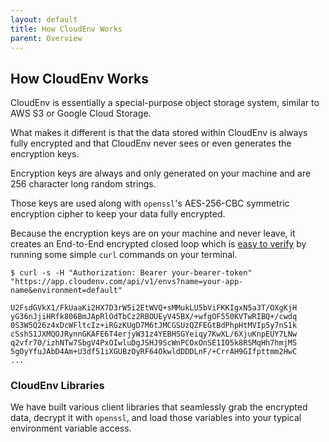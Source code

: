 ```yaml
---
layout: default
title: How CloudEnv Works
parent: Overview
---
```


## How CloudEnv Works

CloudEnv is essentially a special-purpose object storage system, similar to AWS S3 or Google Cloud Storage.

What makes it different is that the data stored within CloudEnv is always fully encrypted and that CloudEnv never sees or even generates the encryption keys.

Encryption keys are always and only generated on your machine and are 256 character long random strings.

Those keys are used along with `openssl`'s AES-256-CBC symmetric encryption cipher to keep your data fully encrypted.

Because the encryption keys are on your machine and never leave, it creates an End-to-End encrypted closed loop which is [easy to verify](/pages/api/curl.html) by running some simple `curl` commands on your terminal.

```console
$ curl -s -H "Authorization: Bearer your-bearer-token" "https://app.cloudenv.com/api/v1/envs?name=your-app-name&environment=default"

U2FsdGVkX1/FkUaaKi2HX7D3rW5i2EtWVQ+sMMukLU5bViFKKIgxN5a3T/OXgKjH
yG36nJjiHRfk806BmJApRlOdTbCz2RBOUEyV45BX/+wfgOF550KVTwRIBQ+/cwdq
0S3W5Q26z4xDcWFltcIz+iRGzKUgD7M6tJMCGSUzQZFEGtBdPhpHtMVIp5y7nS1k
cSshS1JXMQOJRynnGKAFE6T4erjyW31z4YEBHSGYeiqy7KwXL/6XjuKnpEUY7LNw
q2vfr70/izhNTw7SbgV4PxOIwluDgJSHJ9ScWnPCOxOnSE1IO5k8RSMqHh7hmjMS
5gOyYfuJAbD4Am+U3df51iXGUBzOyRF64OkwldDDDLnF/+CrrAH9GIfpttmm2HwC
...
```

### CloudEnv Libraries

We have built various client libraries that seamlessly grab the encrypted data, decrypt it with `openssl`, and load those variables into your typical environment variable access.
